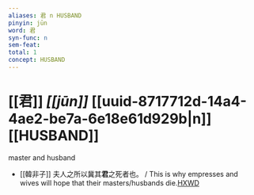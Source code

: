 ```yaml
---
aliases: 君 n HUSBAND
pinyin: jūn
word: 君
syn-func: n
sem-feat: 
total: 1
concept: HUSBAND 
---
```

# [[君]] *[[jūn]]*  [[uuid-8717712d-14a4-4ae2-be7a-6e18e61d929b|n]] [[HUSBAND]]
master and husband
 - [[韓非子]] 夫人之所以冀其**君**之死者也。 / This is why empresses and wives will hope that their masters/husbands die.[HXWD](https://hxwd.org/textview.html?location=KR3c0005_tls_017-9a.6)